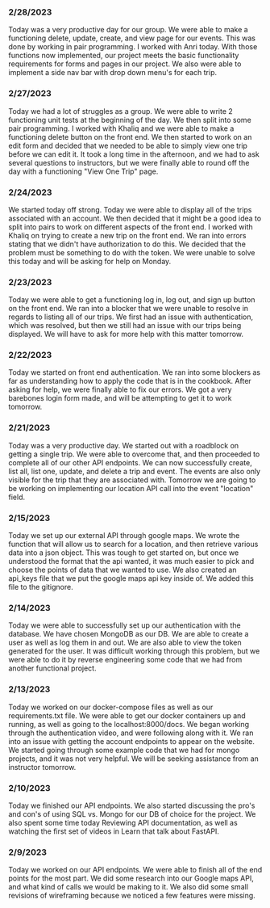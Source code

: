 ### 2/28/2023

Today was a very productive day for our group. We were able to make a functioning delete, update, create, and view page for our events. This was done by working in pair programming. I worked with Anri today. With those functions now implemented, our project meets the basic functionality requirements for forms and pages in our project. We also were able to implement a side nav bar with drop down menu's for each trip.

### 2/27/2023

Today we had a lot of struggles as a group. We were able to write 2 functioning unit tests at the beginning of the day. We then split into some pair programming. I worked with Khaliq and we were able to make a functioning delete button on the front end. We then started to work on an edit form and decided that we needed to be able to simply view one trip before we can edit it. It took a long time in the afternoon, and we had to ask several questions to instructors, but we were finally able to round off the day with a functioning "View One Trip" page.

### 2/24/2023

We started today off strong. Today we were able to display all of the trips associated with an account. We then decided that it might be a good idea to split into pairs to work on different aspects of the front end. I worked with Khaliq on trying to create a new trip on the front end. We ran into errors stating that we didn't have authorization to do this. We decided that the problem must be something to do with the token. We were unable to solve this today and will be asking for help on Monday.


### 2/23/2023

Today we were able to get a functioning log in, log out, and sign up button on the front end. We ran into a blocker that we were unable to resolve in regards to listing all of our trips. We first had an issue with authentication, which was resolved, but then we still had an issue with our trips being displayed. We will have to ask for more help with this matter tomorrow.

### 2/22/2023

Today we started on front end authentication. We ran into some blockers as far as understanding how to apply the code that is in the cookbook. After asking for help, we were finally able to fix our errors. We got a very barebones login form made, and will be attempting to get it to work tomorrow.

### 2/21/2023

Today was a very productive day. We started out with a roadblock on getting a single trip. We were able to overcome that, and then proceeded to complete all of our other API endpoints. We can now successfully create, list all, list one, update, and delete a trip and event. The events are also only visible for the trip that they are associated with. Tomorrow we are going to be working on implementing our location API call into the event "location" field.

### 2/15/2023

Today we set up our external API through google maps. We wrote the function that will allow us to search for a location, and then retrieve various data into a json object. This was tough to get started on, but once we understood the format that the api wanted, it was much easier to pick and choose the points of data that we wanted to use. We also created an api_keys file that we put the google maps api key inside of. We added this file to the gitignore.

### 2/14/2023

Today we were able to successfully set up our authentication with the database. We have chosen MongoDB as our DB. We are able to create a user as well as log them in and out. We are also able to view the token generated for the user. It was difficult working through this problem, but we were able to do it by reverse engineering some code that we had from another functional project.

### 2/13/2023

Today we worked on our docker-compose files as well as our requirements.txt file. We were able to get our docker containers up and running, as well as going to the localhost:8000/docs. We began working through the authentication video, and were following along with it. We ran into an issue with getting the account endpoints to appear on the website. We started going through some example code that we had for mongo projects, and it was not very helpful. We will be seeking assistance from an instructor tomorrow.

### 2/10/2023

Today we finished our API endpoints. We also started discussing the pro's and con's of using SQL vs. Mongo for our DB of choice for the project. We also spent some time today Reviewing API documentation, as well as watching the first set of videos in Learn that talk about FastAPI.

### 2/9/2023

Today we worked on our API endpoints. We were able to finish all of the end points for the most part. We did some research into our Google maps API, and what kind of calls we would be making to it. We also did some small revisions of wireframing because we noticed a few features were missing.
